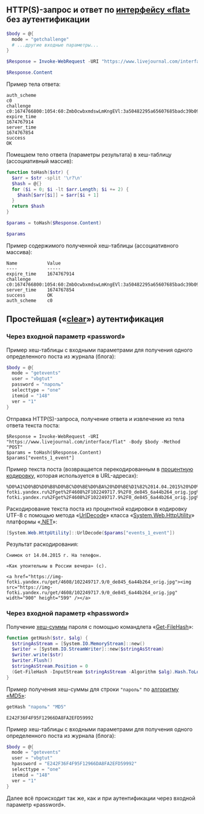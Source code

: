 ## HTTP(S)-запрос и ответ по [интерфейсу «flat»](https://stat.livejournal.com/doc/server/ljp.csp.flat.protocol.html) без аутентификации

```powershell
$body = @{
  mode = "getchallenge"
  # ...другие входные параметры...
}
```
```powershell
$Response = Invoke-WebRequest -URI "https://www.livejournal.com/interface/flat" -Body $body -Method "POST"
```
```powershell
$Response.Content
```
Пример тела ответа:
```
auth_scheme
c0
challenge
c0:1674766800:1054:60:ZmbOcwbxmdswLmKngEVl:3a50482295a65607685badc39b09d47b
expire_time
1674767914
server_time
1674767854
success
OK
```
Помещаем тело ответа (параметры результата) в хеш-таблицу (ассоциативный массив):
```powershell
function toHash($str) {
  $arr = $str -split '\r?\n'
  $hash = @{}
  for ($i = 0; $i -lt $arr.Length; $i += 2) {
    $hash[$arr[$i]] = $arr[$i + 1]
  }
  return $hash
}
```
```powershell
$params = toHash($Response.Content)
```
```powershell
$params
```
Пример содержимого полученной хеш-таблицы (ассоциативного массива):
```
Name           Value
----           -----
expire_time    1674767914
challenge      c0:1674766800:1054:60:ZmbOcwbxmdswLmKngEVl:3a50482295a65607685badc39b09d47b
server_time    1674767854
success        OK
auth_scheme    c0
```

## Простейшая («[clear](https://stat.livejournal.com/doc/server/ljp.csp.auth.clear.html)») аутентификация

### Через входной параметр «password»

Пример хеш-таблицы с входными параметрами для получения одного определенного поста из журнала (блога):
```powershell
$body = @{
  mode = "getevents"
  user = "vbgtut"
  password = "пароль"
  selecttype = "one"
  itemid = "148"
  ver = "1"
}
```
Отправка HTTP(S)-запроса, получение ответа и извлечение из тела ответа текста поста:
```
$Response = Invoke-WebRequest -URI "https://www.livejournal.com/interface/flat" -Body $body -Method "POST"
$params = toHash($Response.Content)
$params["events_1_event"]
```
Пример текста поста (возвращается перекодированным в [процентную кодировку](https://ru.wikipedia.org/wiki/URL#%D0%9A%D0%BE%D0%B4%D0%B8%D1%80%D0%BE%D0%B2%D0%B0%D0%BD%D0%B8%D0%B5_URL), которая используется в URL-адресах):
```
%D0%A1%D0%BD%D0%B8%D0%BC%D0%BE%D0%BA%20%D0%BE%D1%82%2014.04.2015%20%D0%B3.%20%D0%9D%D0%B0%20%D1%82%D0%B5%D0%BB%D0%B5%D1%84%D0%BE%D0%BD.%0D%0A%0D%0A%C2%AB%D0%9A%D0%B0%D0%BA%20%D1%83%D0%BF%D0%BE%D0%B8%D1%82%D0%B5%D0%BB%D1%8C%D0%BD%D1%8B%20%D0%B2%20%D0%A0%D0%BE%D1%81%D1%81%D0%B8%D0%B8%20%D0%B2%D0%B5%D1%87%D0%B5%D1%80%D0%B0%C2%BB%20%28%D1%81%29.%0D%0A%0D%0A%3Ca%20href%3D%22https%3A%2F%2Fimg-fotki.yandex.ru%2Fget%2F4608%2F102249717.9%2F0_de845_6a44b264_orig.jpg%22%3E%3Cimg%20src%3D%22https%3A%2F%2Fimg-fotki.yandex.ru%2Fget%2F4608%2F102249717.9%2F0_de845_6a44b264_orig.jpg%22%20width%3D%22900%22%20height%3D%22599%22%20%2F%3E%3C%2Fa%3E
```
Раскодирование текста поста из процентной кодировки в кодировку UTF-8 с помощью метода «[UrlDecode](https://learn.microsoft.com/en-us/dotnet/api/system.web.httputility.urldecode)» класса «[System.Web.HttpUtility](https://learn.microsoft.com/en-us/dotnet/api/system.web.httputility)» платформы «[.NET](https://learn.microsoft.com/en-us/dotnet/)»:
```powershell
[System.Web.HttpUtility]::UrlDecode($params["events_1_event"])
```
Результат раскодирования:
```
Снимок от 14.04.2015 г. На телефон.

«Как упоительны в России вечера» (с).

<a href="https://img-fotki.yandex.ru/get/4608/102249717.9/0_de845_6a44b264_orig.jpg"><img src="https://img-fotki.yandex.ru/get/4608/102249717.9/0_de845_6a44b264_orig.jpg" width="900" height="599" /></a>
```

### Через входной параметр «hpassword»

Получение [хеш-суммы](https://ru.wikipedia.org/wiki/%D0%A5%D0%B5%D1%88-%D1%81%D1%83%D0%BC%D0%BC%D0%B0) пароля с помощью командлета «[Get-FileHash](https://learn.microsoft.com/en-us/powershell/module/microsoft.powershell.utility/get-filehash)»:
```powershell
function getHash($str, $alg) {
  $stringAsStream = [System.IO.MemoryStream]::new()
  $writer = [System.IO.StreamWriter]::new($stringAsStream)
  $writer.write($str)
  $writer.Flush()
  $stringAsStream.Position = 0
  (Get-FileHash -InputStream $stringAsStream -Algorithm $alg).Hash.ToLower()
}
```
Пример получения хеш-суммы для строки `"пароль"` по [алгоритму «MD5»](https://ru.wikipedia.org/wiki/MD5):
```powershell
getHash "пароль" "MD5"
```
```
E242F36F4F95F12966DA8FA2EFD59992
```
Пример хеш-таблицы с входными параметрами для получения одного определенного поста из журнала (блога):
```powershell
$body = @{
  mode = "getevents"
  user = "vbgtut"
  hpassword = "E242F36F4F95F12966DA8FA2EFD59992"
  selecttype = "one"
  itemid = "148"
  ver = "1"
}
```
Далее всё происходит так же, как и при аутентификации через входной параметр «password».
